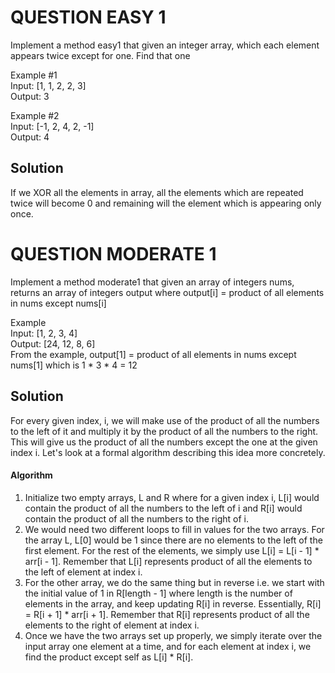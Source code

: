 # QUESTION EASY 1
Implement a method easy1 that given an integer array, which each element appears twice except for one. Find that one

Example #1<br>
Input: [1, 1, 2, 2, 3]<br>
Output: 3 <br>

Example #2<br>
Input: [-1, 2, 4, 2, -1]<br>
Output: 4<br>
## Solution
If we XOR all the elements in array, all the elements which are repeated twice will become 0 and remaining will the element which is appearing only once.
 
# QUESTION MODERATE 1
Implement a method moderate1 that given an array of integers nums, returns an array of integers output where output[i] = product of all elements in nums except nums[i]

Example<br>
Input: [1, 2, 3, 4]<br>
Output: [24, 12, 8, 6]<br>
From the example, output[1] = product of all elements in nums except nums[1] which is 1 * 3 * 4 = 12

## Solution
For every given index, i, we will make use of the product of all the numbers to the left of it and multiply it by the product of all the numbers to the right. This will give us the product of all the numbers except the one at the given index i. Let's look at a formal algorithm describing this idea more concretely.

#### Algorithm

  1. Initialize two empty arrays, L and R where for a given index i, L[i] would contain the product of all the numbers to the left of i and R[i] would contain the product of all the numbers to the right of i.<br>
  2. We would need two different loops to fill in values for the two arrays. For the array L, L[0] would be 1 since there are no elements to the left of the first element. For the rest of the elements, we simply use L[i] = L[i - 1] * arr[i - 1]. Remember that L[i] represents product of all the elements to the left of element at index i.<br>
  3. For the other array, we do the same thing but in reverse i.e. we start with the initial value of 1 in R[length - 1] where length is the number of elements in the array, and keep updating R[i] in reverse. Essentially, R[i] = R[i + 1] * arr[i + 1]. Remember that R[i] represents product of all the elements to the right of element at index i.<br>
  4. Once we have the two arrays set up properly, we simply iterate over the input array one element at a time, and for each element at index i, we find the product except self as L[i] * R[i].<br>
